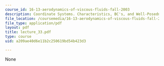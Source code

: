 ```yaml
---
course_id: 16-13-aerodynamics-of-viscous-fluids-fall-2003
description: Coordinate Systems. Characteristics, BC's, and Well-Posedness
file_location: /coursemedia/16-13-aerodynamics-of-viscous-fluids-fall-2003/a209ae40d6e11b2c250619bd54b423d3_lecture_33.pdf
file_type: application/pdf
layout: pdf
title: lecture_33.pdf
type: course
uid: a209ae40d6e11b2c250619bd54b423d3

---
```

None